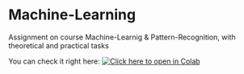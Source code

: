 # Machine-Learning
Assignment on course Machine-Learnig & Pattern-Recognition, with theoretical and practical tasks

You can check it right here: [![Click here to open in Colab](https://colab.research.google.com/assets/colab-badge.svg)](https://colab.research.google.com/github/spympr/Machine-Learning/blob/master/ML.ipynb)
